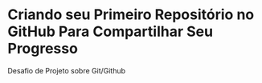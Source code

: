 # Criando seu Primeiro Repositório no GitHub Para Compartilhar Seu Progresso

Desafio de Projeto sobre Git/Github
